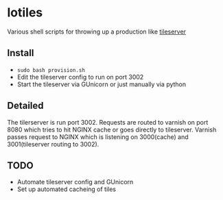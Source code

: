 # lotiles

Various shell scripts for throwing up a production like [tileserver](https://github.com/tilezen/tileserver)

## Install

- `sudo bash provision.sh`
- Edit the tileserver config to run on port 3002
- Start the tileserver via GUnicorn or just manually via python

## Detailed

The tilerserver is run port 3002. Requests are routed to varnish on port 8080 which tries to hit NGINX cache or goes directly to tileserver. Varnish passes request to NGINX which is listening on 3000(cache) and 3001(tileserver routing to 3002).

## TODO

- Automate tileserver config and GUnicorn
- Set up automated cacheing of tiles
